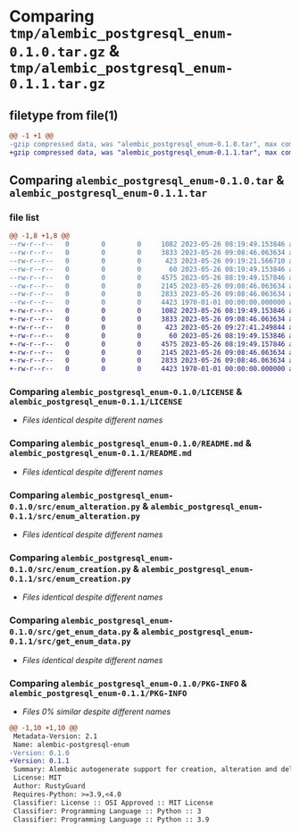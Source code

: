 # Comparing `tmp/alembic_postgresql_enum-0.1.0.tar.gz` & `tmp/alembic_postgresql_enum-0.1.1.tar.gz`

## filetype from file(1)

```diff
@@ -1 +1 @@
-gzip compressed data, was "alembic_postgresql_enum-0.1.0.tar", max compression
+gzip compressed data, was "alembic_postgresql_enum-0.1.1.tar", max compression
```

## Comparing `alembic_postgresql_enum-0.1.0.tar` & `alembic_postgresql_enum-0.1.1.tar`

### file list

```diff
@@ -1,8 +1,8 @@
--rw-r--r--   0        0        0     1082 2023-05-26 08:19:49.153846 alembic_postgresql_enum-0.1.0/LICENSE
--rw-r--r--   0        0        0     3833 2023-05-26 09:08:46.063634 alembic_postgresql_enum-0.1.0/README.md
--rw-r--r--   0        0        0      423 2023-05-26 09:19:21.566710 alembic_postgresql_enum-0.1.0/pyproject.toml
--rw-r--r--   0        0        0       60 2023-05-26 08:19:49.153846 alembic_postgresql_enum-0.1.0/src/__init__.py
--rw-r--r--   0        0        0     4575 2023-05-26 08:19:49.157846 alembic_postgresql_enum-0.1.0/src/enum_alteration.py
--rw-r--r--   0        0        0     2145 2023-05-26 09:08:46.063634 alembic_postgresql_enum-0.1.0/src/enum_creation.py
--rw-r--r--   0        0        0     2833 2023-05-26 09:08:46.063634 alembic_postgresql_enum-0.1.0/src/get_enum_data.py
--rw-r--r--   0        0        0     4423 1970-01-01 00:00:00.000000 alembic_postgresql_enum-0.1.0/PKG-INFO
+-rw-r--r--   0        0        0     1082 2023-05-26 08:19:49.153846 alembic_postgresql_enum-0.1.1/LICENSE
+-rw-r--r--   0        0        0     3833 2023-05-26 09:08:46.063634 alembic_postgresql_enum-0.1.1/README.md
+-rw-r--r--   0        0        0      423 2023-05-26 09:27:41.249844 alembic_postgresql_enum-0.1.1/pyproject.toml
+-rw-r--r--   0        0        0       60 2023-05-26 08:19:49.153846 alembic_postgresql_enum-0.1.1/src/__init__.py
+-rw-r--r--   0        0        0     4575 2023-05-26 08:19:49.157846 alembic_postgresql_enum-0.1.1/src/enum_alteration.py
+-rw-r--r--   0        0        0     2145 2023-05-26 09:08:46.063634 alembic_postgresql_enum-0.1.1/src/enum_creation.py
+-rw-r--r--   0        0        0     2833 2023-05-26 09:08:46.063634 alembic_postgresql_enum-0.1.1/src/get_enum_data.py
+-rw-r--r--   0        0        0     4423 1970-01-01 00:00:00.000000 alembic_postgresql_enum-0.1.1/PKG-INFO
```

### Comparing `alembic_postgresql_enum-0.1.0/LICENSE` & `alembic_postgresql_enum-0.1.1/LICENSE`

 * *Files identical despite different names*

### Comparing `alembic_postgresql_enum-0.1.0/README.md` & `alembic_postgresql_enum-0.1.1/README.md`

 * *Files identical despite different names*

### Comparing `alembic_postgresql_enum-0.1.0/src/enum_alteration.py` & `alembic_postgresql_enum-0.1.1/src/enum_alteration.py`

 * *Files identical despite different names*

### Comparing `alembic_postgresql_enum-0.1.0/src/enum_creation.py` & `alembic_postgresql_enum-0.1.1/src/enum_creation.py`

 * *Files identical despite different names*

### Comparing `alembic_postgresql_enum-0.1.0/src/get_enum_data.py` & `alembic_postgresql_enum-0.1.1/src/get_enum_data.py`

 * *Files identical despite different names*

### Comparing `alembic_postgresql_enum-0.1.0/PKG-INFO` & `alembic_postgresql_enum-0.1.1/PKG-INFO`

 * *Files 0% similar despite different names*

```diff
@@ -1,10 +1,10 @@
 Metadata-Version: 2.1
 Name: alembic-postgresql-enum
-Version: 0.1.0
+Version: 0.1.1
 Summary: Alembic autogenerate support for creation, alteration and deletion of enums
 License: MIT
 Author: RustyGuard
 Requires-Python: >=3.9,<4.0
 Classifier: License :: OSI Approved :: MIT License
 Classifier: Programming Language :: Python :: 3
 Classifier: Programming Language :: Python :: 3.9
```


